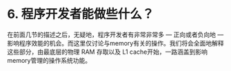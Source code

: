 # 6. 程序开发者能做些什么？

在前面几节的描述之后，无疑地，程序开发者有非常非常多 –– 正向或者负向地 –– 影响程序效能的机会。而这里仅讨论与memory有关的操作。我们将会全面地解释这些部分，由最底层的物理 RAM 存取以及 L1 cache开始，一路涵盖到影响memory管理的操作系统功能。

